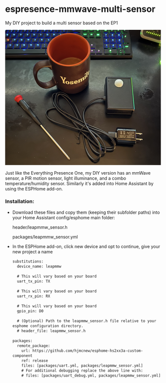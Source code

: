 # espresence-mmwave-multi-sensor
My DIY project to build a multi sensor based on the EP1

![mmWave + PIR - Multi-Sensor](static/images/espresence-mmwave-multi-sensor.jpg)

Just like the Everything Presence One, my DIY version has an mmWave sensor, a PIR motion sensor, light illuminance, and a combo temperature/humidity sensor. Similarly it's added into Home Assistant by using the ESPHome add-on.

### Installation:
 * Download these files and copy them (keeping their subfolder paths) into your Home Assistant config/esphome main folder:
   
     header/leapmmw_sensor.h
     
     packages/leapmmw_sensor.yml
  
 * In the ESPHome add-on, click new device and opt to continue, give your new project a name
   ```
   substitutions:
     device_name: leapmmw
 
     # This will vary based on your board
     uart_tx_pin: TX
     
     # This will vary based on your board
     uart_rx_pin: RX
     
     # This will vary based on your board
     gpio_pin: D0
     
     # (Optional) Path to the leapmmw_sensor.h file relative to your esphome configuration directory.
     # header_file: leapmmw_sensor.h
   
   packages:
     remote_package:
       url: https://github.com/hjmcnew/esphome-hs2xx3a-custom-component
       ref: release
       files: [packages/uart.yml, packages/leapmmw_sensor.yml]
       # For additional debugging replace the above line with:
       # files: [packages/uart_debug.yml, packages/leapmmw_sensor.yml]
   ```
